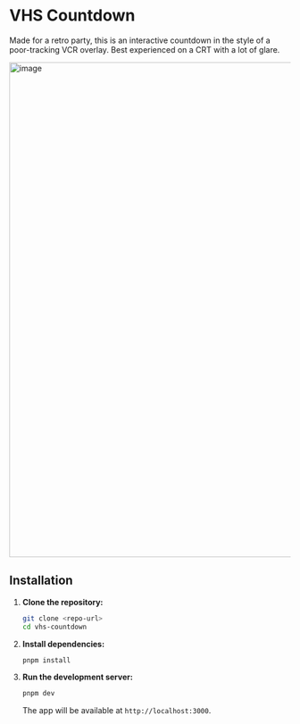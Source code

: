 # VHS Countdown

Made for a retro party, this is an interactive countdown in the style of a poor-tracking VCR overlay. Best experienced on a CRT with a lot of glare.

<img width="1185" height="887" alt="image" src="https://github.com/user-attachments/assets/9d3719a2-9f21-4a4d-a957-da6df713e146" />

## Installation

1. **Clone the repository:**
   ```sh
   git clone <repo-url>
   cd vhs-countdown
   ```
2. **Install dependencies:**
   ```sh
   pnpm install
   ```
3. **Run the development server:**
   ```sh
   pnpm dev
   ```
   The app will be available at `http://localhost:3000`.
